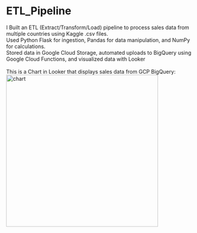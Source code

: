 # ETL_Pipeline

I Built an ETL (Extract/Transform/Load) pipeline to process sales data from multiple countries using Kaggle .csv files. </br>
Used Python Flask for ingestion, Pandas for data manipulation, and NumPy for calculations. </br>
Stored data in Google Cloud Storage, automated uploads to BigQuery using Google Cloud Functions, and visualized data with Looker</br>
</br>
This is a Chart in Looker that displays sales data from GCP BigQuery:</br>
<img width="409" alt="chart" src="https://github.com/user-attachments/assets/9eae6563-4fca-4171-8759-a1fe0c1529f6">
